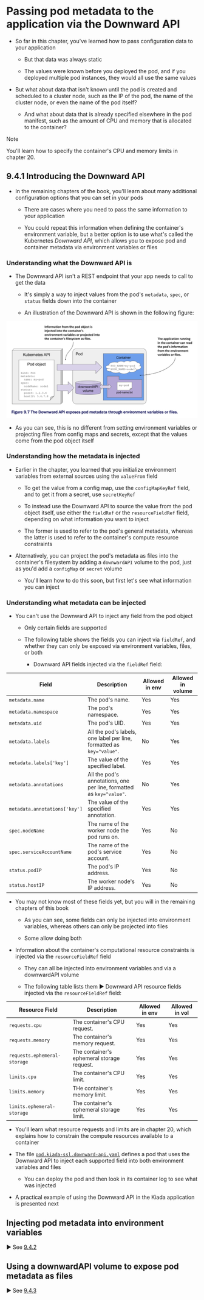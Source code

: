 # Passing pod metadata to the application via the Downward API

* So far in this chapter, you've learned how to pass configuration data to your application

  * But that data was always static

  * The values were known before you deployed the pod, and if you deployed multiple pod instances, they would all use the same values

* But what about data that isn't known until the pod is created and scheduled to a cluster node, such as the IP of the pod, the name of the cluster node, or even the name of the pod itself?

  * And what about data that is already specified elsewhere in the pod manifest, such as the amount of CPU and memory that is allocated to the container?

> [!NOTE]
> 
> You'll learn how to specify the container's CPU and memory limits in chapter 20.

## 9.4.1 Introducing the Downward API

* In the remaining chapters of the book, you'll learn about many additional configuration options that you can set in your pods

  * There are cases where you need to pass the same information to your application

  * You could repeat this information when defining the container's environment variable, but a better option is to use what's called the Kubernetes _Downward API_, which allows you to expose pod and container metadata via environment variables or files

### Understanding what the Downward API is

* The Downward API isn't a REST endpoint that your app needs to call to get the data

  * It's simply a way to inject values from the pod's `metadata`, `spec`, or `status` fields down into the container

  * An illustration of the Downward API is shown in the following figure:

![Fig. 1 The Downward API exposes pod metadata through environment variables or files](../../../../../img/kubernetes-in-action.demo/chpt09/section04/downward-api/diag01.png)

* As you can see, this is no different from setting environment variables or projecting files from config maps and secrets, except that the values come from the pod object itself

### Understanding how the metadata is injected

* Earlier in the chapter, you learned that you initialize environment variables from external sources using the `valueFrom` field

  * To get the value from a config map, use the `configMapKeyRef` field, and to get it from a secret, use `secretKeyRef`

  * To instead use the Downward API to source the value from the pod object itself, use either the `fieldRef` or the `resourceFieldRef` field, depending on what information you want to inject

  * The former is used to refer to the pod's general metadata, whereas the latter is used to refer to the container's compute resource constraints

* Alternatively, you can project the pod's metadata as files into the container's filesystem by adding a `downwardAPI` volume to the pod, just as you'd add a `configMap` or `secret` volume

  * You'll learn how to do this soon, but first let's see what information you can inject

### Understanding what metadata can be injected

* You can't use the Downward API to inject any field from the pod object

  * Only certain fields are supported

  * The following table shows the fields you can inject via `fieldRef`, and whether they can only be exposed via environment variables, files, or both

    * Downward API fields injected via the `fieldRef` field:

| **Field**                     | **Description**                                                       | **Allowed in env** | **Allowed in volume** |
|-------------------------------|-----------------------------------------------------------------------|--------------------|-----------------------|
| `metadata.name`               | The pod's name.                                                       | Yes                | Yes                   |
| `metadata.namespace`          | The pod's namespace.                                                  | Yes                | Yes                   |
| `metadata.uid`                | The pod's UID.                                                        | Yes                | Yes                   |
| `metadata.labels`             | All the pod's labels, one label per line, formatted as `key="value"`. | No                 | Yes                   |
| `metadata.labels['key']`      | The value of the specified label.                                     | Yes                | Yes                   |
| `metadata.annotations`        | All the pod's annotations, one per line, formatted as `key="value"`.  | No                 | Yes                   |
| `metadata.annotations['key']` | The value of the specified annotation.                                | Yes                | Yes                   |
| `spec.nodeName`               | The name of the worker node the pod runs on.                          | Yes                | No                    |
| `spec.serviceAccountName`     | The name of the pod's service account.                                | Yes                | No                    |
| `status.podIP`                | The pod's IP address.                                                 | Yes                | No                    |
| `status.hostIP`               | The worker node's IP address.                                         | Yes                | No                    |

* You may not know most of these fields yet, but you will in the remaining chapters of this book

  * As you can see, some fields can only be injected into environment variables, whereas others can only be projected into files

  * Some allow doing both

* Information about the container's computational resource constraints is injected via the `resourceFieldRef` field

  * They can all be injected into environment variables and via a downwardAPI volume

  * The following table lists them ▶︎ Downward API resource fields injected via the `resourceFieldRef` field:

| **Resource Field**           | **Description**                            | **Allowed in env** | **Allowed in vol** |
|------------------------------|--------------------------------------------|--------------------|--------------------|
| `requests.cpu`               | The container's CPU request.               | Yes                | Yes                |
| `requests.memory`            | The container's memory request.            | Yes                | Yes                |
| `requests.ephemeral-storage` | The container's ephemeral storage request. | Yes                | Yes                |
| `limits.cpu`                 | The container's CPU limit.                 | Yes                | Yes                |
| `limits.memory`              | THe container's memory limit.              | Yes                | Yes                |
| `limits.ephemeral-storage`   | The container's ephemeral storage limit.   | Yes                | Yes                |

* You'll learn what resource requests and limits are in chapter 20, which explains how to constrain the compute resources available to a container

* The file [`pod.kiada-ssl.downward-api.yaml`](inject-pod-metadata-into-env-vars/pod.kiada-ssl.downward-api.yaml) defines a pod that uses the Downward API to inject each supported field into both environment variables and files

  * You can deploy the pod and then look in its container log to see what was injected

* A practical example of using the Downward API in the Kiada application is presented next

## Injecting pod metadata into environment variables

▶︎ See [9.4.2](inject-pod-metadata-into-env-vars/README.md)

## Using a downwardAPI volume to expose pod metadata as files 

▶︎ See [9.4.3](expose-pod-metadata-as-files/README.md)
